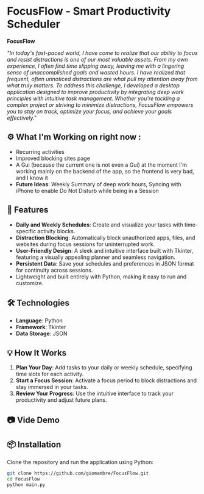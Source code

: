 # FocusFlow - Smart Productivity Scheduler 

**FocusFlow** 

*"In today's fast-paced world, I have come to realize that our ability to focus and resist distractions is one of our most valuable assets. From my own experience, I often find time slipping away, leaving me with a lingering sense of unaccomplished goals and wasted hours. I have realized that frequent, often unnoticed distractions are what pull my attention away from what truly matters.
To address this challenge, I developed a desktop application designed to improve productivity by integrating deep work principles with intuitive task management.
Whether you're tackling a complex project or striving to minimize distractions, FocusFlow empowers you to stay on track, optimize your focus, and achieve your goals effectively."*

## ⚙️ What I'm Working on right now :
- Recurring activities
- Improved blocking sites page 
- A Gui (because the current one is not even a Gui) at the moment I'm working mainly on the backend of the app, so the frontend is very bad, and I know it
- **Future Ideas**: Weekly Summary of deep work hours, Syncing with iPhone to enable Do Not Disturb while being in a Session

## 🚀 Features
- **Daily and Weekly Schedules**: Create and visualize your tasks with time-specific activity blocks.
- **Distraction Blocking**: Automatically block unauthorized apps, files, and websites during focus sessions for uninterrupted work.
- **User-Friendly Design**: A sleek and intuitive interface built with Tkinter, featuring a visually appealing planner and seamless navigation.
- **Persistent Data**: Save your schedules and preferences in JSON format for continuity across sessions.
- Lightweight and built entirely with Python, making it easy to run and customize. 
  
## 🛠️ Technologies
- **Language**: Python
- **Framework**: Tkinter
- **Data Storage**: JSON 

## 💡 How It Works
1. **Plan Your Day**: Add tasks to your daily or weekly schedule, specifying time slots for each activity.
2. **Start a Focus Session**: Activate a focus period to block distractions and stay immersed in your tasks.
3. **Review Your Progress**: Use the intuitive interface to track your productivity and adjust future plans.


## 📷 Vide Demo

## 📦 Installation
Clone the repository and run the application using Python:

```bash
git clone https://github.com/giomambre/FocusFlow.git
cd FocusFlow
python main.py
